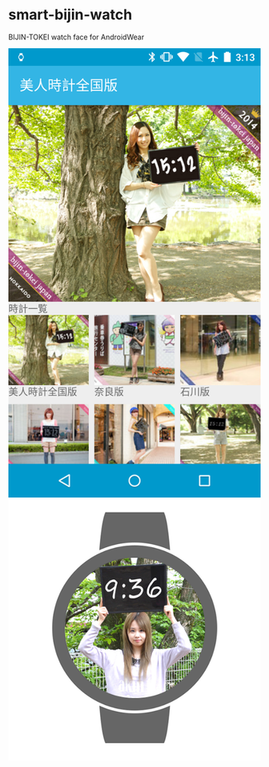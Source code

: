 # smart-bijin-watch
BIJIN-TOKEI watch face for AndroidWear

![screenshot_mobile](https://raw.githubusercontent.com/shimomura1004/smart-bijin-watch/master/screenshot_mobile.png)
![screenshot_mobile](https://raw.githubusercontent.com/shimomura1004/smart-bijin-watch/master/screenshot_wear.png)
